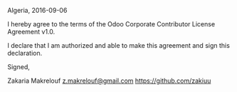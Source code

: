 Algeria, 2016-09-06

I hereby agree to the terms of the Odoo Corporate Contributor License
Agreement v1.0.

I declare that I am authorized and able to make this agreement and sign this
declaration.

Signed,

Zakaria Makrelouf z.makrelouf@gmail.com  https://github.com/zakiuu
